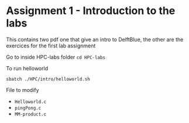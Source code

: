# Assignment 1 - Introduction to the labs

This contains two pdf one that give an intro to DelftBlue, the other are the exercices for the first lab assignment

Go to inside HPC-labs folder `cd HPC-labs`

To run helloworld
```
sbatch ./HPC/intro/helloworld.sh
```

File to modify
- `Helloworld.c`
- `pingPong.c`
- `MM-product.c`